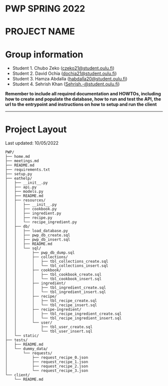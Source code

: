 # PWP SPRING 2022
# PROJECT NAME
# Group information
* Student 1. Chubo Zeko (czeko21@student.oulu.fi)
* Student 2. David Ochia (dochia21@student.oulu.fi)
* Student 3. Hamza Abdalla (habdalla20@student.oulu.fi)
* Student 4. Sehrish Khan (Sehrish.-@student.oulu.fi)

__Remember to include all required documentation and HOWTOs, including how to create and populate the database, how to run and test the API, the url to the entrypoint and instructions on how to setup and run the client__

---
# Project Layout
Last updated: 10/05/2022

```
PWP/
├── home.md
├── meetings.md
├── README.md
├── requirements.txt
├── setup.py
├── eathelp/ 
│   ├── __init__.py
│   ├── api.py
│   ├── models.py
│   ├── README.md
│   ├── resources/
│   │   ├── __init__.py
│   │   ├── cookbook.py
│   │   ├── ingredient.py
│   │   ├── recipe.py
│   │   └── recipe_ingredient.py
│   ├── db/
│   │   ├── load_database.py
│   │   ├── pwp_db_create.sql
│   │   ├── pwp_db_insert.sql
│   │   ├── README.md
│   │   └── sql/
│   │       ├── pwp_db_dump.sql
│   │       ├── collections/
│   │       │   ├── tbl_collections_create.sql
│   │       │   └── tbl_collections_insert.sql
│   │       ├── cookbook/
│   │       │   ├── tbl_cookbook_create.sql
│   │       │   └── tbl_cookbook_insert.sql
│   │       ├── ingredient/
│   │       │   ├── tbl_ingredient_create.sql
│   │       │   └── tbl_ingredient_insert.sql
│   │       ├── recipe/
│   │       │   ├── tbl_recipe_create.sql
│   │       │   └── tbl_recipe_insert.sql
│   │       ├── recipe-ingredient/
│   │       │   ├── tbl_recipe_ingredient_create.sql
│   │       │   └── tbl_recipe_ingredient_insert.sql
│   │       └── user/
│   │           ├── tbl_user_create.sql
│   │           └── tbl_user_insert.sql
│   └── static/
├── tests/
│   ├── README.md
│   └── dummy_data/
│       └── requests/
│           ├── request_recipe_0.json
│           ├── request_recipe_1.json
│           ├── request_recipe_2.json
│           └── request_recipe_3.json
└── client/
    └── README.md
```


